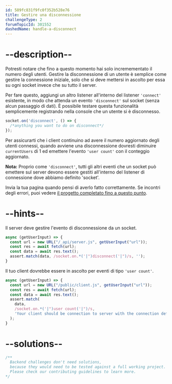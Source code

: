 ```yaml
---
id: 589fc831f9fc0f352b528e76
title: Gestire una disconnessione
challengeType: 2
forumTopicId: 301552
dashedName: handle-a-disconnect
---
```


# --description--

Potresti notare che fino a questo momento hai solo incremementato il numero degli utenti. Gestire la disconnessione di un utente è semplice come gestire la connessione iniziale, solo che si deve mettersi in ascolto per essa su ogni socket invece che su tutto il server.

Per fare questo, aggiungi un altro listener all'interno del listener `'connect'` esistente, in modo che attenda un evento `'disconnect'` sul socket (senza alcun passaggio di dati). È possibile testare questa funzionalità semplicemente registrando nella console che un utente si è disconnesso.

```js
socket.on('disconnect', () => {
  /*anything you want to do on disconnect*/
});
```

Per assicurarti che i client continuino ad avere il numero aggiornato degli utenti connessi, quando avviene una disconnessione dovresti diminuire `currentUsers` di 1 ed emettere l'evento `'user count'` con il conteggio aggiornato.

**Nota:** Proprio come `'disconnect'`, tutti gli altri eventi che un socket può emettere sul server devono essere gestiti all'interno del listener di connessione dove abbiamo definito 'socket'.

Invia la tua pagina quando pensi di averlo fatto correttamente. Se incontri degli errori, puoi vedere <a href="https://forum.freecodecamp.org/t/advanced-node-and-express/567135#handle-a-disconnect-8" target="_blank" rel="noopener noreferrer nofollow">il progetto completato fino a questo punto</a>.

# --hints--

Il server deve gestire l'evento di disconnessione da un socket.

```js
async (getUserInput) => {
  const url = new URL("/_api/server.js", getUserInput("url"));
  const res = await fetch(url);
  const data = await res.text();
  assert.match(data, /socket.on.*('|")disconnect('|")/s, '');
}
```

Il tuo client dovrebbe essere in ascolto per eventi di tipo `'user count'`.

```js
async (getUserInput) => {
  const url = new URL("/public/client.js", getUserInput("url"));
  const res = await fetch(url);
  const data = await res.text();
  assert.match(
    data,
    /socket.on.*('|")user count('|")/s,
    'Your client should be connection to server with the connection defined as socket'
  );
}
```

# --solutions--

```js
/**
  Backend challenges don't need solutions, 
  because they would need to be tested against a full working project. 
  Please check our contributing guidelines to learn more.
*/
```
